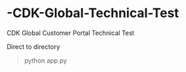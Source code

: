 # -CDK-Global-Technical-Test
CDK Global Customer Portal Technical Test

Direct to directory
> python app.py
